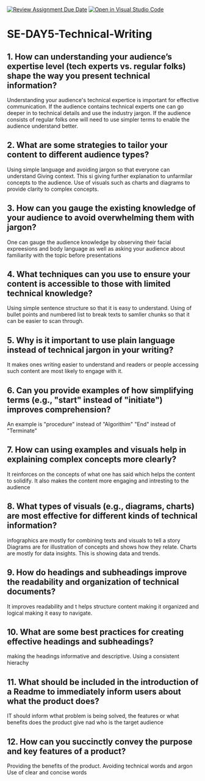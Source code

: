 [![Review Assignment Due Date](https://classroom.github.com/assets/deadline-readme-button-22041afd0340ce965d47ae6ef1cefeee28c7c493a6346c4f15d667ab976d596c.svg)](https://classroom.github.com/a/zsAR-pyY)
[![Open in Visual Studio Code](https://classroom.github.com/assets/open-in-vscode-2e0aaae1b6195c2367325f4f02e2d04e9abb55f0b24a779b69b11b9e10269abc.svg)](https://classroom.github.com/online_ide?assignment_repo_id=15694687&assignment_repo_type=AssignmentRepo)
# SE-DAY5-Technical-Writing
## 1. How can understanding your audience’s expertise level (tech experts vs. regular folks) shape the way you present technical information?
Understanding your audience's technical expertice is important for effective communication. If the audience contains technical experts one can go deeper in to technical details and use the industry jargon. If the audience consists of regular folks one will need to use simpler terms to enable the audience understand better.
## 2. What are some strategies to tailor your content to different audience types?
Using simple language and avoiding jargon so that everyone can understand
Giving context. This si giving further explanation to unfarmilar concepts to the audience.
Use of visuals such as charts and diagrams to provide clarity to complex concepts.
## 3. How can you gauge the existing knowledge of your audience to avoid overwhelming them with jargon?
One can gauge the audience knowledge by observing their facial expreesions and body language as well as asking your audience about familiarity with the topic before presentations 
## 4. What techniques can you use to ensure your content is accessible to those with limited technical knowledge?
Using simple sentence structure so that it is easy to understand.
Using of bullet points and numbered list to break texts to samller chunks so that it can be easier to scan through.
## 5. Why is it important to use plain language instead of technical jargon in your writing?
It makes ones writing easier to understand and readers or people accessing such content are most likely to engage with it.
## 6. Can you provide examples of how simplifying terms (e.g., "start" instead of "initiate") improves comprehension?
An example is "procedure" instead of "Algorithim"
"End" instead of "Terminate"
## 7. How can using examples and visuals help in explaining complex concepts more clearly?
It reinforces on the concepts of what one has said which helps the content to solidify.
It also makes the content more engaging and intresting to the audience
## 8. What types of visuals (e.g., diagrams, charts) are most effective for different kinds of technical information?
infographics are mostly for combining texts and visuals to tell a story
Diagrams are for illustration of concepts and shows how they relate.
Charts are mostly for data insights. This is showing data and trends.
## 9. How do headings and subheadings improve the readability and organization of technical documents?
It improves readability and t helps structure content making it organized and logical making it easy to navigate.
## 10. What are some best practices for creating effective headings and subheadings?
making the headings informative and descriptive.
Using a consistent hierachy
## 11. What should be included in the introduction of a Readme to immediately inform users about what the product does?
IT should inform wthat problem is being solved, the features or what benefits does the product give nad who is the target audience
## 12. How can you succinctly convey the purpose and key features of a product?
Providing the benefits of the product.
Avoiding technical words and argon
Use of clear and concise words
